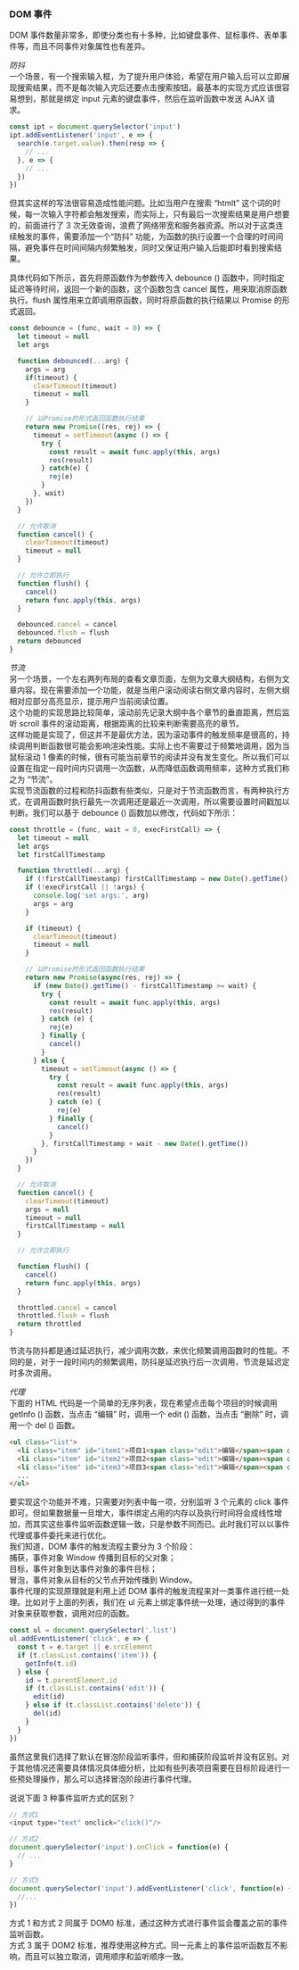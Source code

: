 
### DOM 事件
DOM 事件数量非常多，即使分类也有十多种，比如键盘事件、鼠标事件、表单事件等，而且不同事件对象属性也有差异。  

*防抖*  
一个场景，有一个搜索输入框，为了提升用户体验，希望在用户输入后可以立即展现搜索结果，而不是每次输入完后还要点击搜索按钮。最基本的实现方式应该很容易想到，那就是绑定 input 元素的键盘事件，然后在监听函数中发送 AJAX 请求。  
```js
const ipt = document.querySelector('input')
ipt.addEventListener('input', e => {
  search(e.target.value).then(resp => {
    // ...
  }, e => {
    // ...
  })
})
```
但其实这样的写法很容易造成性能问题。比如当用户在搜索 “htmlt” 这个词的时候，每一次输入字符都会触发搜索，而实际上，只有最后一次搜索结果是用户想要的，前面进行了 3 次无效查询，浪费了网络带宽和服务器资源。所以对于这类连续触发的事件，需要添加一个“防抖” 功能，为函数的执行设置一个合理的时间间隔，避免事件在时间间隔内频繁触发，同时又保证用户输入后能即时看到搜索结果。  

具体代码如下所示，首先将原函数作为参数传入 debounce () 函数中，同时指定延迟等待时间，返回一个新的函数，这个函数包含 cancel 属性，用来取消原函数执行。flush 属性用来立即调用原函数，同时将原函数的执行结果以 Promise 的形式返回。  
```js
const debounce = (func, wait = 0) => {
  let timeout = null
  let args

  function debounced(...arg) {
    args = arg
    if(timeout) {
      clearTimeout(timeout)
      timeout = null
    }

    // 以Promise的形式返回函数执行结果
    return new Promise((res, rej) => {
      timeout = setTimeout(async () => {
        try {
          const result = await func.apply(this, args)
          res(result)
        } catch(e) {
          rej(e)
        }
      }, wait)
    })
  }

  // 允许取消
  function cancel() {
    clearTimeout(timeout)
    timeout = null
  }

  // 允许立即执行
  function flush() {
    cancel()
    return func.apply(this, args)
  }

  debounced.cancel = cancel
  debounced.flush = flush
  return debounced
}
```

*节流*  
另一个场景，一个左右两列布局的查看文章页面，左侧为文章大纲结构，右侧为文章内容。现在需要添加一个功能，就是当用户滚动阅读右侧文章内容时，左侧大纲相对应部分高亮显示，提示用户当前阅读位置。  
这个功能的实现思路比较简单，滚动前先记录大纲中各个章节的垂直距离，然后监听 scroll 事件的滚动距离，根据距离的比较来判断需要高亮的章节。  
这样功能是实现了，但这并不是最优方法，因为滚动事件的触发频率是很高的，持续调用判断函数很可能会影响渲染性能。实际上也不需要过于频繁地调用，因为当鼠标滚动 1 像素的时候，很有可能当前章节的阅读并没有发生变化。所以我们可以设置在指定一段时间内只调用一次函数，从而降低函数调用频率，这种方式我们称之为 “节流”。  
实现节流函数的过程和防抖函数有些类似，只是对于节流函数而言，有两种执行方式，在调用函数时执行最先一次调用还是最近一次调用，所以需要设置时间戳加以判断。我们可以基于 debounce () 函数加以修改，代码如下所示：  
```js
const throttle = (func, wait = 0, execFirstCall) => {
  let timeout = null
  let args
  let firstCallTimestamp

  function throttled(...arg) {
    if (!firstCallTimestamp) firstCallTimestamp = new Date().getTime()
    if (!execFirstCall || !args) {
      console.log('set args:', arg)
      args = arg
    }

    if (timeout) {
      clearTimeout(timeout)
      timeout = null
    }

    // 以Promise的形式返回函数执行结果
    return new Promise(async(res, rej) => {
      if (new Date().getTime() - firstCallTimestamp >= wait) {
        try {
          const result = await func.apply(this, args)
          res(result)
        } catch (e) {
          rej(e)
        } finally {
          cancel()
        }
      } else {
        timeout = setTimeout(async () => {
          try {
            const result = await func.apply(this, args)
            res(result)
          } catch (e) {
            rej(e)
          } finally {
            cancel()
          }
        }, firstCallTimestamp + wait - new Date().getTime())
      }
    })
  }

  // 允许取消
  function cancel() {
    clearTimeout(timeout)
    args = null
    timeout = null
    firstCallTimestamp = null
  }

  // 允许立即执行

  function flush() {
    cancel()
    return func.apply(this, args)
  }

  throttled.cancel = cancel
  throttled.flush = flush
  return throttled
}
```
节流与防抖都是通过延迟执行，减少调用次数，来优化频繁调用函数时的性能。不同的是，对于一段时间内的频繁调用，防抖是延迟执行后一次调用，节流是延迟定时多次调用。  


*代理*  
下面的 HTML 代码是一个简单的无序列表，现在希望点击每个项目的时候调用 getInfo () 函数，当点击 “编辑” 时，调用一个 edit () 函数，当点击 “删除” 时，调用一个 del () 函数。  
```html
<ul class="list">
  <li class="item" id="item1">项目1<span class="edit">编辑</span><span class="delete">删除</span></li>
  <li class="item" id="item2">项目2<span class="edit">编辑</span><span class="delete" >删除</span></li>
  <li class="item" id="item3">项目3<span class="edit">编辑</span><span class="delete">删除</span></li>
  ...
</ul>
```
要实现这个功能并不难，只需要对列表中每一项，分别监听 3 个元素的 click 事件即可。但如果数据量一旦增大，事件绑定占用的内存以及执行时间将会成线性增加，而其实这些事件监听函数逻辑一致，只是参数不同而已。此时我们可以以事件代理或事件委托来进行优化。  
我们知道，DOM 事件的触发流程主要分为 3 个阶段：  
捕获，事件对象 Window 传播到目标的父对象；  
目标，事件对象到达事件对象的事件目标；  
冒泡，事件对象从目标的父节点开始传播到 Window。  
事件代理的实现原理就是利用上述 DOM 事件的触发流程来对一类事件进行统一处理。比如对于上面的列表，我们在 ul 元素上绑定事件统一处理，通过得到的事件对象来获取参数，调用对应的函数。  
```js
const ul = document.querySelector('.list')
ul.addEventListener('click', e => {
  const t = e.target || e.srcElement
  if (t.classList.contains('item')) {
    getInfo(t.id)
  } else {
    id = t.parentElement.id
    if (t.classList.contains('edit')) {
      edit(id)
    } else if (t.classList.contains('delete')) {
      del(id)
    }
  }
})
```
虽然这里我们选择了默认在冒泡阶段监听事件，但和捕获阶段监听并没有区别。对于其他情况还需要具体情况具体细分析，比如有些列表项目需要在目标阶段进行一些预处理操作，那么可以选择冒泡阶段进行事件代理。  

说说下面 3 种事件监听方式的区别？  
```js
// 方式1
<input type="text" onclick="click()"/>

// 方式2
document.querySelector('input').onClick = function(e) {
  // ...
}

// 方式3
document.querySelector('input').addEventListener('click', function(e) {
  //...
})
```
方式 1 和方式 2 同属于 DOM0 标准，通过这种方式进行事件监会覆盖之前的事件监听函数。  
方式 3 属于 DOM2 标准，推荐使用这种方式。同一元素上的事件监听函数互不影响，而且可以独立取消，调用顺序和监听顺序一致。  
